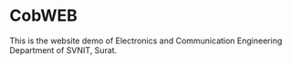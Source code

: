 # CobWEB
This is the website demo of Electronics and Communication Engineering Department of SVNIT, Surat.

